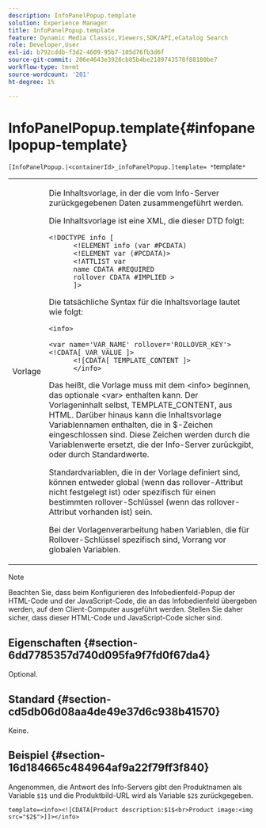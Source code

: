 ```yaml
---
description: InfoPanelPopup.template
solution: Experience Manager
title: InfoPanelPopup.template
feature: Dynamic Media Classic,Viewers,SDK/API,eCatalog Search
role: Developer,User
exl-id: b792cddb-f3d2-4609-95b7-105d76fb3d6f
source-git-commit: 206e4643e3926cb85b4be2189743578f88180be7
workflow-type: tm+mt
source-wordcount: '201'
ht-degree: 1%

---
```


# InfoPanelPopup.template{#infopanelpopup-template}

`[InfoPanelPopup.|<containerId>_infoPanelPopup.]template= *`template`*`

<table id="table_A6B1B446A7AE4A4A8B552C07EC88E518"> 
 <tbody> 
  <tr> 
   <td> <p> <span class="codeph"><span class="varname"> Vorlage</span></span> </p> </td> 
   <td> <p>Die Inhaltsvorlage, in der die vom Info-Server zurückgegebenen Daten zusammengeführt werden. </p> <p>Die Inhaltsvorlage ist eine XML, die dieser DTD folgt: </p> <p> <code>&lt;!DOCTYPE&nbsp;info&nbsp;[
      &lt;!ELEMENT&nbsp;info&nbsp;(var&nbsp;#PCDATA)
      &lt;!ELEMENT&nbsp;var&nbsp;(#PCDATA)&gt;
      &lt;!ATTLIST&nbsp;var&nbsp;
      name&nbsp;CDATA&nbsp;#REQUIRED
      rollover&nbsp;CDATA&nbsp;#IMPLIED&nbsp;&gt;
      ]&gt;</code> </p> <p>Die tatsächliche Syntax für die Inhaltsvorlage lautet wie folgt: </p> <p> <code>&lt;info&gt;
      &lt;var&nbsp;name='VAR_NAME'&nbsp;rollover='ROLLOVER_KEY'&gt;&lt;!CDATA[&nbsp;VAR_VALUE&nbsp;]&gt;
      &lt;![CDATA[&nbsp;TEMPLATE_CONTENT&nbsp;]&gt;
      &lt;/info&gt;</code> </p> <p>Das heißt, die Vorlage muss mit dem <span class="codeph"> &lt;info&gt;</span> beginnen, das optionale <span class="codeph"> &lt;var&gt;</span> enthalten kann. Der Vorlageninhalt selbst, <span class="codeph"> TEMPLATE_CONTENT, </span> aus HTML. Darüber hinaus kann die Inhaltsvorlage Variablennamen enthalten, die in <span class="codeph"> $</span>-Zeichen eingeschlossen sind. Diese Zeichen werden durch die Variablenwerte ersetzt, die der Info-Server zurückgibt, oder durch Standardwerte. </p> <p>Standardvariablen, die in der Vorlage definiert sind, können entweder global (wenn das rollover-Attribut nicht festgelegt ist) oder spezifisch für einen bestimmten rollover-Schlüssel (wenn das rollover-Attribut vorhanden ist) sein. </p> <p>Bei der Vorlagenverarbeitung haben Variablen, die für Rollover-Schlüssel spezifisch sind, Vorrang vor globalen Variablen. </p> </td> 
  </tr> 
 </tbody> 
</table>

>[!NOTE]
>
>Beachten Sie, dass beim Konfigurieren des Infobedienfeld-Popup der HTML-Code und der JavaScript-Code, die an das Infobedienfeld übergeben werden, auf dem Client-Computer ausgeführt werden. Stellen Sie daher sicher, dass dieser HTML-Code und JavaScript-Code sicher sind.

## Eigenschaften {#section-6dd7785357d740d095fa9f7fd0f67da4}

Optional.

## Standard {#section-cd5db06d08aa4de49e37d6c938b41570}

Keine.

## Beispiel {#section-16d184665c484964af9a22f79ff3f840}

Angenommen, die Antwort des Info-Servers gibt den Produktnamen als Variable `$1$` und die Produktbild-URL wird als Variable `$2$` zurückgegeben.

`template=<info><![CDATA[Product description:$1$<br>Product image:<img src="$2$">]]></info>`
